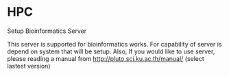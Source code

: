 # HPC
Setup Bioinformatics Server

This server is supported for bioinformatics works. For capability of server is depend on system that will be setup. Also, If you would like to use server, please reading a manual from http://pluto.sci.ku.ac.th/manual/ (select lastest version)
